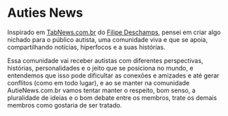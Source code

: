 # Auties News

Inspirado em [TabNews.com.br](https://tabnews.com.br) do [Filipe Deschamps](https://github.com/filipedeschamps), pensei em criar algo nichado para o público autista, uma comunidade viva e que se apoia, compartilhando notícias, hiperfocos e a suas histórias.

Essa comunidade vai receber autistas com diferentes perspectivas, histórias, personalidades e o jeito que se posiciona no mundo, e entendemos que isso pode dificultar as conexões e amizades e até gerar conflitos (como em todo lugar), e ao se manter na comunidade AutieNews.com.br vamos tentar manter o respeito, bom senso, a pluralidade de ideias e o bom debate entre os membros, trate os demais membros como gostaria de ser tratado.


